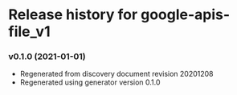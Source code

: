 # Release history for google-apis-file_v1

### v0.1.0 (2021-01-01)

* Regenerated from discovery document revision 20201208
* Regenerated using generator version 0.1.0

